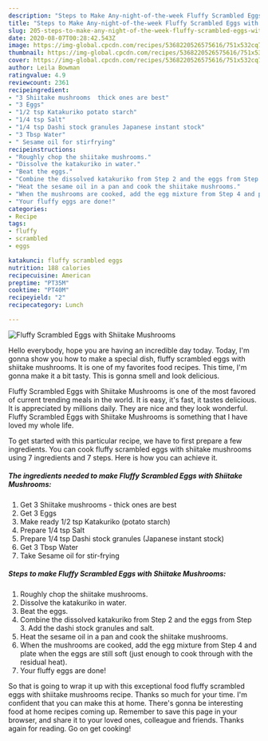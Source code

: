 ```yaml
---
description: "Steps to Make Any-night-of-the-week Fluffy Scrambled Eggs with Shiitake Mushrooms"
title: "Steps to Make Any-night-of-the-week Fluffy Scrambled Eggs with Shiitake Mushrooms"
slug: 205-steps-to-make-any-night-of-the-week-fluffy-scrambled-eggs-with-shiitake-mushrooms
date: 2020-08-07T00:28:42.543Z
image: https://img-global.cpcdn.com/recipes/5368220526575616/751x532cq70/fluffy-scrambled-eggs-with-shiitake-mushrooms-recipe-main-photo.jpg
thumbnail: https://img-global.cpcdn.com/recipes/5368220526575616/751x532cq70/fluffy-scrambled-eggs-with-shiitake-mushrooms-recipe-main-photo.jpg
cover: https://img-global.cpcdn.com/recipes/5368220526575616/751x532cq70/fluffy-scrambled-eggs-with-shiitake-mushrooms-recipe-main-photo.jpg
author: Leila Bowman
ratingvalue: 4.9
reviewcount: 2361
recipeingredient:
- "3 Shiitake mushrooms  thick ones are best"
- "3 Eggs"
- "1/2 tsp Katakuriko potato starch"
- "1/4 tsp Salt"
- "1/4 tsp Dashi stock granules Japanese instant stock"
- "3 Tbsp Water"
- " Sesame oil for stirfrying"
recipeinstructions:
- "Roughly chop the shiitake mushrooms."
- "Dissolve the katakuriko in water."
- "Beat the eggs."
- "Combine the dissolved katakuriko from Step 2 and the eggs from Step 3. Add the dashi stock granules and salt."
- "Heat the sesame oil in a pan and cook the shiitake mushrooms."
- "When the mushrooms are cooked, add the egg mixture from Step 4 and plate when the eggs are still soft (just enough to cook through with the residual heat)."
- "Your fluffy eggs are done!"
categories:
- Recipe
tags:
- fluffy
- scrambled
- eggs

katakunci: fluffy scrambled eggs 
nutrition: 188 calories
recipecuisine: American
preptime: "PT35M"
cooktime: "PT40M"
recipeyield: "2"
recipecategory: Lunch

---
```



![Fluffy Scrambled Eggs with Shiitake Mushrooms](https://img-global.cpcdn.com/recipes/5368220526575616/751x532cq70/fluffy-scrambled-eggs-with-shiitake-mushrooms-recipe-main-photo.jpg)

Hello everybody, hope you are having an incredible day today. Today, I'm gonna show you how to make a special dish, fluffy scrambled eggs with shiitake mushrooms. It is one of my favorites food recipes. This time, I'm gonna make it a bit tasty. This is gonna smell and look delicious.

Fluffy Scrambled Eggs with Shiitake Mushrooms is one of the most favored of current trending meals in the world. It is easy, it's fast, it tastes delicious. It is appreciated by millions daily. They are nice and they look wonderful. Fluffy Scrambled Eggs with Shiitake Mushrooms is something that I have loved my whole life.




To get started with this particular recipe, we have to first prepare a few ingredients. You can cook fluffy scrambled eggs with shiitake mushrooms using 7 ingredients and 7 steps. Here is how you can achieve it.

<!--inarticleads1-->

##### The ingredients needed to make Fluffy Scrambled Eggs with Shiitake Mushrooms:

1. Get 3 Shiitake mushrooms - thick ones are best
1. Get 3 Eggs
1. Make ready 1/2 tsp Katakuriko (potato starch)
1. Prepare 1/4 tsp Salt
1. Prepare 1/4 tsp Dashi stock granules (Japanese instant stock)
1. Get 3 Tbsp Water
1. Take  Sesame oil for stir-frying




<!--inarticleads2-->

##### Steps to make Fluffy Scrambled Eggs with Shiitake Mushrooms:

1. Roughly chop the shiitake mushrooms.
1. Dissolve the katakuriko in water.
1. Beat the eggs.
1. Combine the dissolved katakuriko from Step 2 and the eggs from Step 3. Add the dashi stock granules and salt.
1. Heat the sesame oil in a pan and cook the shiitake mushrooms.
1. When the mushrooms are cooked, add the egg mixture from Step 4 and plate when the eggs are still soft (just enough to cook through with the residual heat).
1. Your fluffy eggs are done!




So that is going to wrap it up with this exceptional food fluffy scrambled eggs with shiitake mushrooms recipe. Thanks so much for your time. I'm confident that you can make this at home. There's gonna be interesting food at home recipes coming up. Remember to save this page in your browser, and share it to your loved ones, colleague and friends. Thanks again for reading. Go on get cooking!
